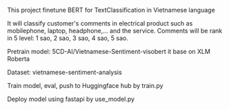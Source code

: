 This project finetune BERT for TextClassification in Vietnamese language

It will classify customer's comments in electrical product such as mobilephone, laptop, headphone,... and the service. Comments will be rank in 5 level: 1 sao, 2 sao, 3 sao, 4 sao, 5 sao.

Pretrain model: 5CD-AI/Vietnamese-Sentiment-visobert it base on XLM Roberta

Dataset: vietnamese-sentiment-analysis

Train model, eval, push to Huggingface hub by train.py

Deploy model using fastapi by use_model.py
